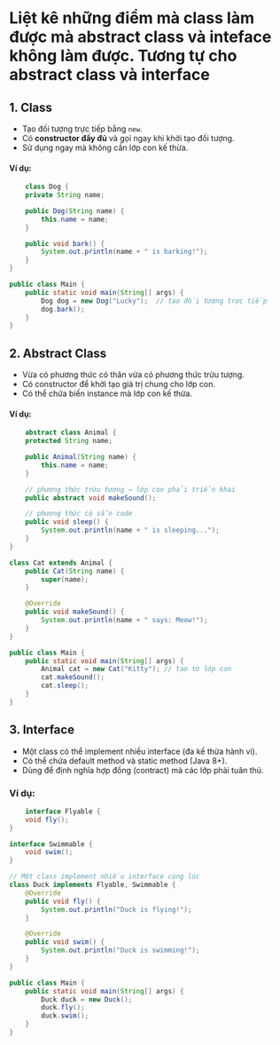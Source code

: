 # Liệt kê những điểm mà class làm được mà abstract class và inteface không làm được. Tương tự cho abstract class và interface

## 1. Class

- Tạo đối tượng trực tiếp bằng `new`.
- Có **constructor đầy đủ** và gọi ngay khi khởi tạo đối tượng.
- Sử dụng ngay mà không cần lớp con kế thừa.

#### Ví dụ:

```java
    class Dog {
    private String name;

    public Dog(String name) {
        this.name = name;
    }

    public void bark() {
        System.out.println(name + " is barking!");
    }
}

public class Main {
    public static void main(String[] args) {
        Dog dog = new Dog("Lucky");  // tạo đối tượng trực tiếp
        dog.bark();
    }
}
```

## 2. Abstract Class

- Vừa có phương thức có thân vừa có phương thức trừu tượng.
- Có constructor để khởi tạo giá trị chung cho lớp con.
- Có thể chứa biến instance mà lớp con kế thừa.

#### Ví dụ:

```java
    abstract class Animal {
    protected String name;

    public Animal(String name) {
        this.name = name;
    }

    // phương thức trừu tượng → lớp con phải triển khai
    public abstract void makeSound();

    // phương thức có sẵn code
    public void sleep() {
        System.out.println(name + " is sleeping...");
    }
}

class Cat extends Animal {
    public Cat(String name) {
        super(name);
    }

    @Override
    public void makeSound() {
        System.out.println(name + " says: Meow!");
    }
}

public class Main {
    public static void main(String[] args) {
        Animal cat = new Cat("Kitty"); // tạo từ lớp con
        cat.makeSound();
        cat.sleep();
    }
}
```

## 3. Interface

- Một class có thể implement nhiều interface (đa kế thừa hành vi).
- Có thể chứa default method và static method (Java 8+).
- Dùng để định nghĩa hợp đồng (contract) mà các lớp phải tuân thủ.

### Ví dụ:

```java
    interface Flyable {
    void fly();
}

interface Swimmable {
    void swim();
}

// Một class implement nhiều interface cùng lúc
class Duck implements Flyable, Swimmable {
    @Override
    public void fly() {
        System.out.println("Duck is flying!");
    }

    @Override
    public void swim() {
        System.out.println("Duck is swimming!");
    }
}

public class Main {
    public static void main(String[] args) {
        Duck duck = new Duck();
        duck.fly();
        duck.swim();
    }
}
```
